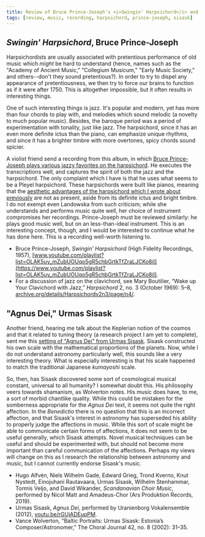 ```yaml
---
title: Review of Bruce Prince-Joseph's <i>Swingin' Harpsichord</i> and Sisask's <i>Agnus Dei</i>. 
tags: [review, music, recording, harpsichord, prince-joseph, sisask]
---
```

## <i>Swingin' Harpsichord</i>, Bruce Prince-Joseph
Harpsichordists are usually associated with pretentious performance of old music which *might* be hard to understand (hence, names such as the "Academy of Ancient Music," "Collegium Musicum," "Early Music Society," and others--don't they sound pretentious?). In order to try to dispel any appearance of pretentiousness, we then try to force our brains to function as if it were after 1750. This is altogether impossible, but it often results in interesting things. 

One of such interesting things is jazz. It's popular and modern, yet has more than four chords to play with, and melodies which sound melodic (a novelty to much popular music). Besides, the baroque period was a period of experimentation with tonality, just like jazz. The harpsichord, since it has an even more definite ictus than the piano, can emphasize unique rhythms, and since it has a brighter timbre with more overtones, spicy chords sound spicier. 

A violist friend send a recording from this album, in which [Bruce Prince-Joseph plays various jazzy favorites on the harpsichord](https://www.youtube.com/playlist?list=OLAK5uy_mZubUOUqo5gR5chbGrtkTfZraLJCKo8iI). He executes the transcriptions well, and captures the spirit of both the jazz and the harpsichord. The only complaint which I have is that he uses what seems to be a Pleyel harpsichord. These harpsichords were built like pianos, meaning that the [aesthetic advantages of the harpsichord which I wrote about previously](https://micah.torcellini.org/2022/02/08/ahern-on-the-harpsichord/) are not as present, aside from its definite ictus and bright timbre. I do not exempt even Landowska from such criticism; while she understands and performs music quite well, her choice of instrument compromises her recordings. Prince-Joseph must be reviewed similarly: he plays good music well, but on an less-than-ideal instrument. This is an interesting concept, though, and I would be interested to continue what he has done here. This is a recording well-worth listening to.

- Bruce Prince-Joseph, *Swingin’ Harpsichord* (High Fidelity Recordings, 1957), [www.youtube.com/playlist?list=OLAK5uy_mZubUOUqo5gR5chbGrtkTfZraLJCKo8iI](https://www.youtube.com/playlist?list=OLAK5uy_mZubUOUqo5gR5chbGrtkTfZraLJCKo8iI).
- For a discussion of jazz on the clavichord, see Mary Boutilier, “Wake up Your Clavichord with Jazz,” *Harpsichord* 2, no. 3 (October 1969): 5–8, [archive.org/details/Harpsichordv2n3/page/n4/](https://archive.org/details/Harpsichordv2n3/page/n4/).

## "Agnus Dei," Urmas Sisask
Another friend, hearing me talk about the Keplerian notion of the cosmos and that it related to tuning theory (a research project I am yet to complete), sent me this [setting of "Agnus Dei" from Urmas Sisask](https://www.youtube.com/watch?v=rGUjADEupPM). Sisask constructed his own scale with the mathematical proportions of the planets. Now, while I do not understand astronomy particularly well, this sounds like a very interesting theory. What is especially interesting is that his scale happened to match the traditional Japanese *kumayoshi* scale. 

So, then, has Sisask discovered some sort of cosmological musical constant, universal to all humanity? I somewhat doubt this. His philosophy veers towards shamanism, as Wolverton notes. His music does have, to me, a sort of morbid chantlike quality. While this could be mistaken for the somberness appropriate for the *Agnus Dei* text, it seems not quite the right affection. In the *Benedictio* there is no question that this is an incorrect affection, and that Sisask's interest in astronomy has superseded his ability to properly judge the affections in music. While this sort of scale might be able to communicate certain forms of affections, it does not seem to be useful generally, which Sisask attempts. Novel musical techniques can be useful and should be experimented with, but should not become more important than careful communication of the affections. Perhaps my views will change on this as I research the relationship between astronomy and music, but I cannot currently endorse Sisask's music.

- Hugo Alfvén, Niels Wilhelm Gade, Edward Grieg, Trond Kverno, Knut Nystedt, Einojuhani Rautavaara, Urmas Sisask, Wilhelm Stenhammar, Tormis Veljo, and David Wikander, *Scandanavian Choir Music*, performed by Nicol Matt and Amadeus-Chor (Ars Produktion Records, 2019).
- Urmas Sisask, *Agnus Dei,* performed by Uranienborg Vokalensemble (2012), [youtu.be/rGUjADEupPM](https://www.youtube.com/watch?v=rGUjADEupPM).
- Vance Wolverton, “Baltic Portraits: Urmas Sisask: Estonia’s Composer/Astronomer,” The Choral Journal 42, no. 8 (2002): 31–35.
